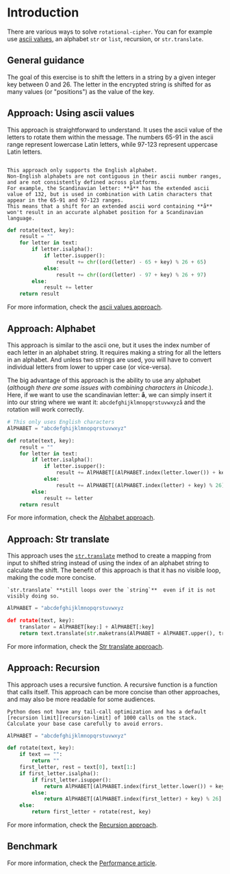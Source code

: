 # Introduction

There are various ways to solve `rotational-cipher`.
You can for example use [ascii values][ascii], an alphabet `str` or `list`, recursion, or `str.translate`.


## General guidance

The goal of this exercise is to shift the letters in a string by a given integer key between 0 and 26.
The letter in the encrypted string is shifted for as many values (or "positions") as the value of the key.

## Approach: Using ascii values

This approach is straightforward to understand.
It uses the ascii value of the letters to rotate them within the message.
The numbers 65-91 in the ascii range represent lowercase Latin letters, while 97-123 represent uppercase Latin letters.


~~~~exercism/caution

This approach only supports the English alphabet.
Non-English alphabets are not contiguous in their ascii number ranges, and are not consistently defined across platforms.
For example, the Scandinavian letter: **å** has the extended ascii value of 132, but is used in combination with Latin characters that appear in the 65-91 and 97-123 ranges.
This means that a shift for an extended ascii word containing **å** won't result in an accurate alphabet position for a Scandinavian language.

~~~~


```python
def rotate(text, key):
    result = ""
    for letter in text:
        if letter.isalpha():
            if letter.isupper():
                result += chr((ord(letter) - 65 + key) % 26 + 65)
            else:
                result += chr((ord(letter) - 97 + key) % 26 + 97)
        else:
            result += letter
    return result
```

For more information, check the [ascii values approach][approach-ascii-values].


## Approach: Alphabet

This approach is similar to the ascii one, but it uses the index number of each letter in an alphabet string.
It requires making a string for all the letters in an alphabet.
And unless two strings are used, you will have to convert individual letters from lower to upper case (or vice-versa).

The big advantage of this approach is the ability to use any alphabet (_although there are some issues with combining characters in Unicode._).
Here, if we want to use the scandinavian letter: **å**, we can simply insert it into our string where we want it:
`abcdefghijklmnopqrstuvwxyzå` and the rotation will work correctly.


```python
# This only uses English characters
AlPHABET = "abcdefghijklmnopqrstuvwxyz"

def rotate(text, key):
    result = ""
    for letter in text:
        if letter.isalpha():
            if letter.isupper():
                result += AlPHABET[(AlPHABET.index(letter.lower()) + key) % 26].upper()
            else:
                result += AlPHABET[(AlPHABET.index(letter) + key) % 26]
        else:
            result += letter
    return result
```

For more information, check the [Alphabet approach][approach-alphabet].


## Approach: Str translate

This approach uses the [`str.translate`][str-translate] method to create a mapping from input to shifted string instead of using the index of an alphabet string to calculate the shift.
The benefit of this approach is that it has no visible loop, making the code more concise.

~~~~exercism/note
`str.translate` **still loops over the `string`**  even if it is not visibly doing so.
~~~~


```python
AlPHABET = "abcdefghijklmnopqrstuvwxyz

def rotate(text, key):
    translator = AlPHABET[key:] + AlPHABET[:key]
    return text.translate(str.maketrans(AlPHABET + AlPHABET.upper(), translator + translator.upper()))
```

For more information, check the [Str translate approach][approach-str-translate].


## Approach: Recursion

This approach uses a recursive function.
A recursive function is a function that calls itself.
This approach can be more concise than other approaches, and may also be more readable for some audiences.


~~~~exercism/caution
Python does not have any tail-call optimization and has a default [recursion limit][recursion-limit] of 1000 calls on the stack.
Calculate your base case carefully to avoid errors.
~~~~


```python
AlPHABET = "abcdefghijklmnopqrstuvwxyz"

def rotate(text, key):
    if text == "":
        return ""
    first_letter, rest = text[0], text[1:]
    if first_letter.isalpha():
        if first_letter.isupper():
            return AlPHABET[(AlPHABET.index(first_letter.lower()) + key) % 26].upper() + rotate(rest, key)
        else:
            return AlPHABET[(AlPHABET.index(first_letter) + key) % 26] + rotate(rest, key)
    else:
        return first_letter + rotate(rest, key)
```

For more information, check the [Recursion approach][approach-recursion].


## Benchmark

For more information, check the [Performance article][article-performance].

[ascii]: https://en.wikipedia.org/wiki/ASCII
[approach-recursion]: https://exercism.org/tracks/python/exercises/rotational-cipher/approaches/recursion
[approach-str-translate]: https://exercism.org/tracks/python/exercises/rotational-cipher/approaches/str-translate
[approach-ascii-values]: https://exercism.org/tracks/python/exercises/rotational-cipher/approaches/ascii-values
[approach-alphabet]: https://exercism.org/tracks/python/exercises/rotational-cipher/approaches/alphabet
[article-performance]: https://exercism.org/tracks/python/exercises/rotational-cipher/articles/performance
[recursion-limit]: https://docs.python.org/3/library/sys.html#sys.setrecursionlimit
[str-translate]: https://docs.python.org/3/library/stdtypes.html?highlight=str%20translate#str.translate
